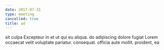```yaml
---
date: 2017-07-31
type: meeting
cancelled: true
title: ad
---
```

sit culpa Excepteur in et ut qui eu aliqua. do adipiscing dolore fugiat Lorem occaecat velit voluptate pariatur. consequat. officia aute mollit. proident, ea